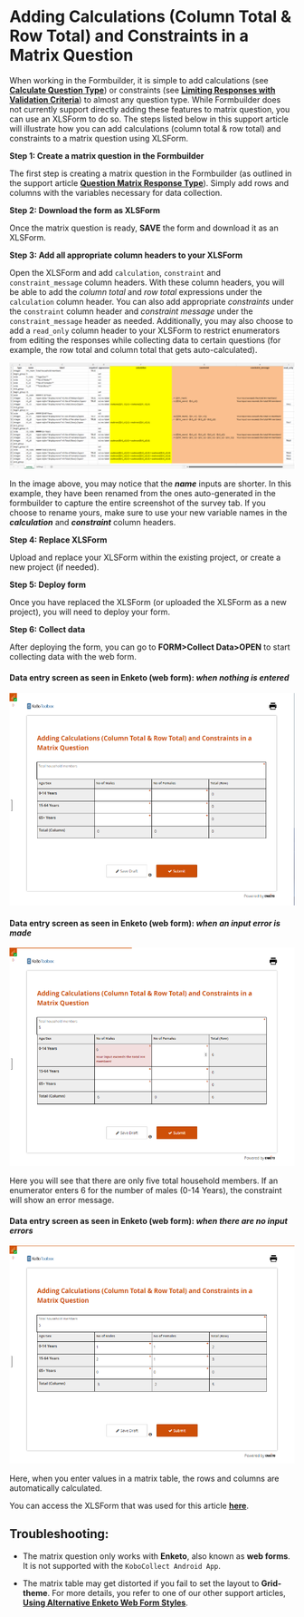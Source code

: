 # Adding Calculations (Column Total & Row Total) and Constraints in a Matrix Question

When working in the Formbuilder, it is simple to add calculations (see
**[Calculate Question Type](calculate_questions.md)**) or constraints (see
**[Limiting Responses with Validation Criteria](validation_criteria.md)**) to
almost any question type. While Formbuilder does not currently support directly
adding these features to matrix question, you can use an XLSForm to do so. The
steps listed below in this support article will illustrate how you can add
calculations (column total & row total) and constraints to a matrix question
using XLSForm.

**Step 1: Create a matrix question in the Formbuilder**

The first step is creating a matrix question in the Formbuilder (as outlined in
the support article **[Question Matrix Response Type](matrix_response.md)**).
Simply add rows and columns with the variables necessary for data collection.

**Step 2: Download the form as XLSForm**

Once the matrix question is ready, **SAVE** the form and download it as an
XLSForm.

**Step 3: Add all appropriate column headers to your XLSForm**

Open the XLSForm and add `calculation`, `constraint` and `constraint_message`
column headers. With these column headers, you will be able to add the _column
total_ and _row total_ expressions under the `calculation` column header. You
can also add appropriate _constraints_ under the `constraint` column header and
_constraint message_ under the `constraint_message` header as needed.
Additionally, you may also choose to add a `read_only` column header to your
XLSForm to restrict enumerators from editing the responses while collecting data
to certain questions (for example, the row total and column total that gets
auto-calculated).

![Survey Tab](images/calculations_constraints_matrix/survey_tab.png)

<p class="note">In the image above, you may notice that the <b><i>name</i></b> inputs are shorter. In this example, they have been renamed from the ones auto-generated in the formbuilder to capture the entire screenshot of the survey tab. If you choose to rename yours, make sure to use your new variable names in the <b><i>calculation</i></b> and <b><i>constraint</i></b> column headers.</p>

**Step 4: Replace XLSForm**

Upload and replace your XLSForm within the existing project, or create a new
project (if needed).

**Step 5: Deploy form**

Once you have replaced the XLSForm (or uploaded the XLSForm as a new project),
you will need to deploy your form.

**Step 6: Collect data**

After deploying the form, you can go to **FORM>Collect Data>OPEN** to start
collecting data with the web form.

#### Data entry screen as seen in Enketo (web form): _when nothing is entered_

![Enketo Nothing Entered](images/calculations_constraints_matrix/enketo_nothing_entered.png)

#### Data entry screen as seen in Enketo (web form): _when an input error is made_

![Enketo Wrong Inputs Entered](images/calculations_constraints_matrix/enketo_wrong_inputs_entered.png)

Here you will see that there are only five total household members. If an
enumerator enters 6 for the number of males (0-14 Years), the constraint will
show an error message.

#### Data entry screen as seen in Enketo (web form): _when there are no input errors_

![Enketo Correct Inputs Entered](images/calculations_constraints_matrix/enketo_correct_inputs_entered.png)

Here, when you enter values in a matrix table, the rows and columns are
automatically calculated.

<p class="note">You can access the XLSForm that was used for this article <b><a download href="./_static/files/calculations_constraints_matrix/calculations_constraints_matrix.xlsx">here</a></b>.</p>

## Troubleshooting:

-   The matrix question only works with **Enketo**, also known as **web forms**.
    It is not supported with the `KoboCollect Android App`.

-   The matrix table may get distorted if you fail to set the layout to
    **Grid-theme**. For more details, you refer to one of our other support
    articles,
    **[Using Alternative Enketo Web Form Styles](alternative_enketo.md)**.
